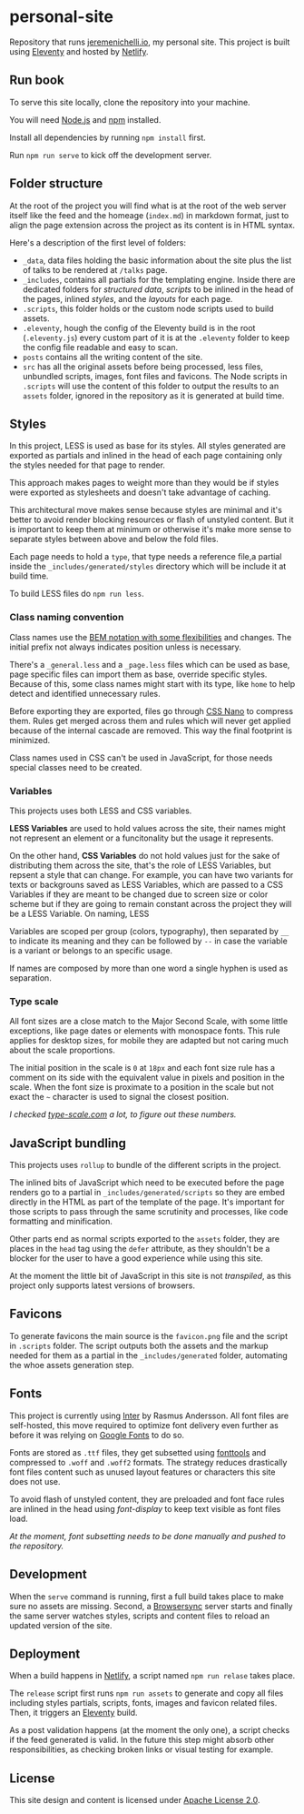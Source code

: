 # personal-site

Repository that runs [jeremenichelli.io](https://jeremenichelli.io), my personal site. This project is built using [Eleventy](//11ty.com) and hosted by [Netlify](//netlify.com).

## Run book

To serve this site locally, clone the repository into your machine.

You will need [Node.js](//nodejs.org) and [npm](//www.npmjs.com) installed.

Install all dependencies by running `npm install` first.

Run `npm run serve` to kick off the development server.

## Folder structure

At the root of the project you will find what is at the root of the web server itself like the feed and the homeage (`index.md`) in markdown format, just to align the page extension across the project as its content is in HTML syntax.

Here's a description of the first level of folders:

- `_data`, data files holding the basic information about the site plus the list of talks to be rendered at `/talks` page.
- `_includes`, contains all partials for the templating engine. Inside there are dedicated folders for _structured data_, _scripts_ to be inlined in the head of the pages, inlined _styles_, and the _layouts_ for each page.
- `.scripts`, this folder holds or the custom node scripts used to build assets.
- `.eleventy`, hough the config of the Eleventy build is in the root (`.eleventy.js`) every custom part of it is at the `.eleventy` folder to keep the config file readable and easy to scan.
- `posts` contains all the writing content of the site.
- `src` has all the original assets before being processed, less files, unbundled scripts, images, font files and favicons. The Node scripts in `.scripts` will use the content of this folder to output the results to an `assets` folder, ignored in the repository as it is generated at build time.

## Styles

In this project, LESS is used as base for its styles. All styles generated are exported as partials and inlined in the head of each page containing only the styles needed for that page to render.

This approach makes pages to weight more than they would be if styles were exported as stylesheets and doesn't take advantage of caching.

This architectural move makes sense because styles are minimal and it's better to avoid render blocking resources or flash of unstyled content. But it is important to keep them at minimum or otherwise it's make more sense to separate styles between above and below the fold files.

Each page needs to hold a `type`, that type needs a reference file,a partial inside the `_includes/generated/styles` directory which will be include it at build time.

To build LESS files do `npm run less`.

### Class naming convention

Class names use the [BEM notation with some flexibilities](//csswizardry.com/2015/08/bemit-taking-the-bem-naming-convention-a-step-further/) and changes. The initial prefix not always indicates position unless is necessary.

There's a `_general.less` and a `_page.less` files which can be used as base, page specific files can import them as base, override specific styles. Because of this, some class names might start with its type, like `home` to help detect and identified unnecessary rules.

Before exporting they are exported, files go through [CSS Nano](//cssnano.co/) to compress them. Rules get merged across them and rules which will never get applied because of the internal cascade are removed. This way the final footprint is minimized.

Class names used in CSS can't be used in JavaScript, for those needs special classes need to be created.

### Variables

This projects uses both LESS and CSS variables.

**LESS Variables** are used to hold values across the site, their names might not represent an element or a funcitonality but the usage it represents.

On the other hand, **CSS Variables** do not hold values just for the sake of distributing them across the site, that's the role of LESS Variables, but repsent a style that can change. For example, you can have two variants for texts or backgrouns saved as LESS Variables, which are passed to a CSS Variables if they are meant to be changed due to screen size or color scheme but if they are going to remain constant across the project they will be a LESS Variable. On naming, LESS

Variables are scoped per group (colors, typography), then separated by `__` to indicate its meaning and they can be followed by `--` in case the variable is a variant or belongs to an specific usage.

If names are composed by more than one word a single hyphen is used as separation.

### Type scale

All font sizes are a close match to the Major Second Scale, with some little exceptions, like page dates or elements with monospace fonts. This rule applies for desktop sizes, for mobile they are adapted but not caring much about the scale proportions.

The initial position in the scale is `0` at `18px` and each font size rule has a comment on its side with the equivalent value in pixels and position in the scale. When the font size is proximate to a position in the scale but not exact the `~` character is used to signal the closest position.

_I checked [type-scale.com](type-scale.com) a lot, to figure out these numbers._

## JavaScript bundling

This projects uses `rollup` to bundle of the different scripts in the project.

The inlined bits of JavaScript which need to be executed before the page renders go to a partial in `_includes/generated/scripts` so they are embed directly in the HTML as part of the template of the page. It's important for those scripts to pass through the same scrutinity and processes, like code formatting and minification.

Other parts end as normal scripts exported to the `assets` folder, they are places in the `head` tag using the `defer` attribute, as they shouldn't be a blocker for the user to have a good experience while using this site.

At the moment the little bit of JavaScript in this site is not _transpiled_, as this project only supports latest versions of browsers.

## Favicons

To generate favicons the main source is the `favicon.png` file and the script in `.scripts` folder. The script outputs both the assets and the markup needed for them as a partial in the `_includes/generated` folder, automating the whoe assets generation step.

## Fonts

This project is currently using [Inter](//rsms.me/inter) by Rasmus Andersson. All font files are self-hosted, this move required to optimize font delivery even further as before it was relying on [Google Fonts](//google.com/fonts) to do so.

Fonts are stored as `.ttf` files, they get subsetted using [fonttools](https://github.com/fonttools/fonttools) and compressed to `.woff` and `.woff2` formats. The strategy reduces drastically font files content such as unused layout features or characters this site does not use.

To avoid flash of unstyled content, they are preloaded and font face rules are inlined in the head using _font-display_ to keep text visible as font files load.

_At the moment, font subsetting needs to be done manually and pushed to the repository._

## Development

When the `serve` command is running, first a full build takes place to make sure no assets are missing. Second, a [Browsersync](https://browsersync.io/) server starts and finally the same server watches styles, scripts and content files to reload an updated version of the site.

## Deployment

When a build happens in [Netlify](//netlify.com), a script named `npm run relase` takes place.

The `release` script first runs `npm run assets` to generate and copy all files including styles partials, scripts, fonts, images and favicon related files. Then, it triggers an [Eleventy](//11ty.dev) build.

As a post validation happens (at the moment the only one), a script checks if the feed generated is valid. In the future this step might absorb other responsibilities, as checking broken links or visual testing for example.

## License

This site design and content is licensed under [Apache License 2.0](https://choosealicense.com/licenses/apache-2.0/).
